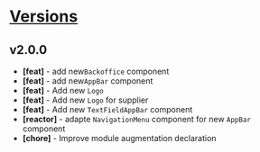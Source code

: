 # [Versions](https://github.com/Tracktor/design-system/releases)

## v2.0.0
- **[feat]** - add new`Backoffice` component
- **[feat]** - add new`AppBar` component
- **[feat]** - Add new `Logo`
- **[feat]** - Add new `Logo` for supplier
- **[feat]** - Add new `TextFieldAppBar` component
- **[reactor]** - adapte `NavigationMenu` component for new `AppBar` component
- **[chore]** - Improve module augmentation declaration
